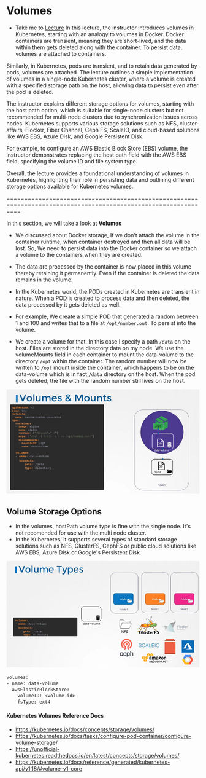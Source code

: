 # Volumes

  - Take me to [Lecture](https://kodekloud.com/topic/volumes/)
In this lecture, the instructor introduces volumes in Kubernetes, starting with an analogy to volumes in Docker. Docker containers are transient, meaning they are short-lived, and the data within them gets deleted along with the container. To persist data, volumes are attached to containers.

Similarly, in Kubernetes, pods are transient, and to retain data generated by pods, volumes are attached. The lecture outlines a simple implementation of volumes in a single-node Kubernetes cluster, where a volume is created with a specified storage path on the host, allowing data to persist even after the pod is deleted.

The instructor explains different storage options for volumes, starting with the host path option, which is suitable for single-node clusters but not recommended for multi-node clusters due to synchronization issues across nodes. Kubernetes supports various storage solutions such as NFS, cluster-affairs, Flocker, Fiber Channel, Ceph FS, ScaleIO, and cloud-based solutions like AWS EBS, Azure Disk, and Google Persistent Disk.

For example, to configure an AWS Elastic Block Store (EBS) volume, the instructor demonstrates replacing the host path field with the AWS EBS field, specifying the volume ID and file system type.

Overall, the lecture provides a foundational understanding of volumes in Kubernetes, highlighting their role in persisting data and outlining different storage options available for Kubernetes volumes.


================================================================================================================



In this section, we will take a look at **Volumes**

- We discussed about Docker storage, If we don't attach the volume in the container runtime, when container destroyed and then all data will be lost. So, We need to persist data into the Docker container so we attach a volume to the containers when they are created.
- The data are processed by the container is now placed in this volume thereby retaining it permanently. Even if the container is deleted the data remains in the volume.

- In the Kubernetes world, the PODs created in Kubernetes are transient in nature. When a POD is created to process data and then deleted, the data processed by it gets deleted as well. 
- For example, We create a simple POD that generated a random between 1 and 100 and writes that to a file at `/opt/number.out`. To persist into the volume.
- We create a volume for that. In this case I specify a path `/data` on the host. Files are stored in the directory data on my node. We use the volumeMounts field in each container to mount the data-volume to the directory `/opt` within the container. The random number will now be written to `/opt` mount inside the container, which happens to be on the data-volume which is in fact `/data` directory on the host. When the pod gets deleted, the file with the random number still lives on the host.

![class-14](../../images/class14.PNG)



## Volume Storage Options

- In the volumes, hostPath volume type is fine with the single node. It's not recomended for use with the multi node cluster.
- In the Kubernetes, it supports several types of standard storage solutions such as NFS, GlusterFS, CephFS or public cloud solutions like AWS EBS, Azure Disk or Google's Persistent Disk.

![class-15](../../images/class15.PNG)



```
volumes:
- name: data-volume
  awsElasticBlockStore:
    volumeID: <volume-id>
    fsType: ext4
```

#### Kubernetes Volumes Reference Docs

- https://kubernetes.io/docs/concepts/storage/volumes/
- https://kubernetes.io/docs/tasks/configure-pod-container/configure-volume-storage/
- https://unofficial-kubernetes.readthedocs.io/en/latest/concepts/storage/volumes/
- https://kubernetes.io/docs/reference/generated/kubernetes-api/v1.18/#volume-v1-core
